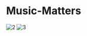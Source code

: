 # **Music-Matters**
![2](https://github.com/user-attachments/assets/aac4ae8f-4d0d-4a04-8104-15180c35162e)
![3](https://github.com/user-attachments/assets/4056a5e8-e36f-472a-92b9-d1f335d22b3a)
